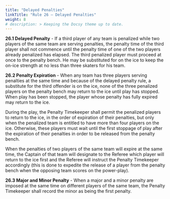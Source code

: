 ```yaml
---
title: "Delayed Penalties"
linkTitle: "Rule 26 – Delayed Penalties"
weight: 8
# description: > Keeping the Docsy theme up to date.
---
```


**26.1 Delayed Penalty** - If a third player of any team is penalized while two players of the same team are serving penalties, the penalty time of the third player shall not commence until the penalty time of one of the two players already penalized has elapsed. The third penalized player must proceed at once to the penalty bench. He may be substituted for on the ice to keep the on-ice strength at no less than three skaters for his team.

**26.2 Penalty Expiration** - When any team has three players serving
penalties at the same time and because of the delayed penalty rule, a
substitute for the third offender is on the ice, none of the three
penalized players on the penalty bench may return to the ice until play
has stopped. When play has been stopped, the player whose penalty
has fully expired may return to the ice.

During the play, the Penalty Timekeeper shall permit the penalized players to return to the ice, in the order of expiration of their penalties, but only when the penalized team is entitled to have more than four players on the ice. Otherwise, these players must wait until the first stoppage of play after the expiration of their penalties in order to be released from the penalty bench.

When the penalties of two players of the same team will expire at the same time, the Captain of that team will designate to the Referee which player will return to the ice first and the Referee will instruct the Penalty Timekeeper accordingly (this is done to expedite the release of a player from the penalty bench when the opposing team scores on the power-play).

**26.3 Major and Minor Penalty** - When a major and a minor penalty are imposed at the same time on different players of the same team, the Penalty Timekeeper shall record the minor as being the first penalty.